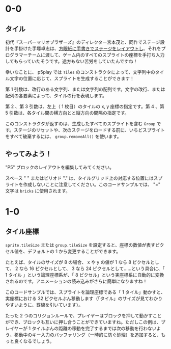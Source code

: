 # 0-0

## タイル

初代『スーパーマリオブラザーズ』のディレクター宮本茂と、同作でステージ設計を手掛けた手塚卓志は、[方眼紙に手書きでステージをレイアウトし](https://www.youtube.com/watch?v=Ie_qqu07iMk&t=169s)、それをプログラマーチームに渡して、ゲーム内のすべてのスプライトの座標を手打ち入力してもらっていたそうです。途方もない苦労をしていたんですね！

幸いなことに、 p5play では `Tiles` のコンストラクタによって、文字列中のタイル文字の位置に応じて、スプライトを生成することができます！

第 1 引数は、改行のある文字列、または文字列の配列です。文字の改行、または配列の各要素によって、タイルの行を表現します。

第 2 、第 3 引数は、左上（ 1 枚目）のタイルの x, y 座標の指定です。第 4 、第 5 引数は、各タイル間の横方向とと縦方向の間隔の指定です。

このコンストラクタが返すのは、生成したすべてのスプライトを含む `Group` です。ステージのリセットや、次のステージをロードする前に、いちどスプライトをすべて破棄するには、 `group.removeAll()` を使います。

## やってみよう！

"P5" ブロックのレイアウトを編集してみてください。

スペース " " またはピリオド "." は、タイルグリッド上の対応する位置にはスプライトを作成しないことに注意してください。このコードサンプルでは、 "=" 文字は `bricks` に使用されます。

# 1-0

## タイル座標

`sprite.tileSize` または `group.tileSize` を設定すると、座標の数値が表すピクセル値を、デフォルトの 1 から変更することができます。

たとえば、タイルのサイズが 8 の場合、 x や y の値が 1 なら 8 ピクセルとして、 2 なら 16 ピクセルとして、 3 なら 24 ピクセルとして……という具合に、「 1 タイル 」という論理座標系が、「 8 ピクセル」という実座標系に自動的に変換されるのです。アニメーションの読み込みがさらに簡単になりますね！

このコードサンプルでは、スプライトを論理座標である「 1 タイル」動かすと、実座標における 32 ピクセルぶん移動します（「タイル」のサイズが見てわかりやすいように、罫線を引いています）。

たった 2 つのコリジョンルールで、プレイヤーはブロックを押して動かすことができ、ブロックも互いに押し合うことができていますね。ただしこの例は、プレイヤーが 1 タイルぶんの距離の移動を完了するまでは次の移動を行わないよう、移動中のキー入力のバッファリング（一時的に防ぐ処理）を追加すると、もっと良くなるでしょう。